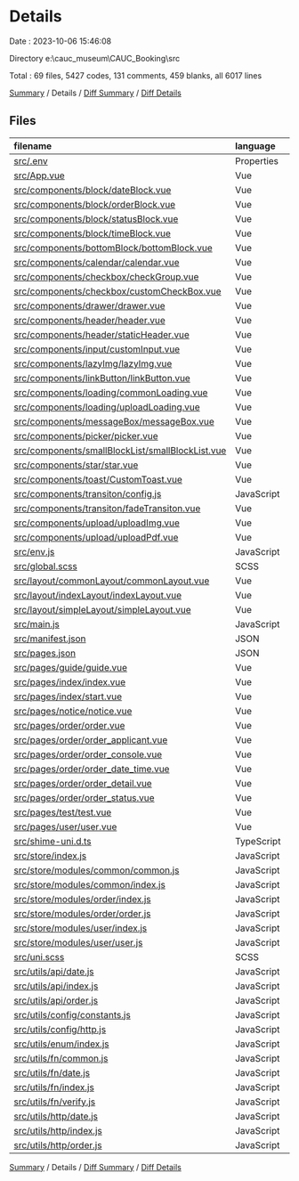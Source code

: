 # Details

Date : 2023-10-06 15:46:08

Directory e:\\cauc_museum\\CAUC_Booking\\src

Total : 69 files,  5427 codes, 131 comments, 459 blanks, all 6017 lines

[Summary](results.md) / Details / [Diff Summary](diff.md) / [Diff Details](diff-details.md)

## Files
| filename | language | code | comment | blank | total |
| :--- | :--- | ---: | ---: | ---: | ---: |
| [src/.env](/src/.env) | Properties | 2 | 0 | 0 | 2 |
| [src/App.vue](/src/App.vue) | Vue | 16 | 0 | 2 | 18 |
| [src/components/block/dateBlock.vue](/src/components/block/dateBlock.vue) | Vue | 73 | 0 | 7 | 80 |
| [src/components/block/orderBlock.vue](/src/components/block/orderBlock.vue) | Vue | 73 | 0 | 5 | 78 |
| [src/components/block/statusBlock.vue](/src/components/block/statusBlock.vue) | Vue | 81 | 0 | 4 | 85 |
| [src/components/block/timeBlock.vue](/src/components/block/timeBlock.vue) | Vue | 65 | 0 | 9 | 74 |
| [src/components/bottomBlock/bottomBlock.vue](/src/components/bottomBlock/bottomBlock.vue) | Vue | 31 | 0 | 3 | 34 |
| [src/components/calendar/calendar.vue](/src/components/calendar/calendar.vue) | Vue | 160 | 0 | 10 | 170 |
| [src/components/checkbox/checkGroup.vue](/src/components/checkbox/checkGroup.vue) | Vue | 79 | 0 | 4 | 83 |
| [src/components/checkbox/customCheckBox.vue](/src/components/checkbox/customCheckBox.vue) | Vue | 8 | 0 | 7 | 15 |
| [src/components/drawer/drawer.vue](/src/components/drawer/drawer.vue) | Vue | 74 | 0 | 8 | 82 |
| [src/components/header/header.vue](/src/components/header/header.vue) | Vue | 126 | 0 | 12 | 138 |
| [src/components/header/staticHeader.vue](/src/components/header/staticHeader.vue) | Vue | 92 | 0 | 7 | 99 |
| [src/components/input/customInput.vue](/src/components/input/customInput.vue) | Vue | 57 | 0 | 4 | 61 |
| [src/components/lazyImg/lazyImg.vue](/src/components/lazyImg/lazyImg.vue) | Vue | 81 | 0 | 5 | 86 |
| [src/components/linkButton/linkButton.vue](/src/components/linkButton/linkButton.vue) | Vue | 53 | 0 | 5 | 58 |
| [src/components/loading/commonLoading.vue](/src/components/loading/commonLoading.vue) | Vue | 110 | 1 | 21 | 132 |
| [src/components/loading/uploadLoading.vue](/src/components/loading/uploadLoading.vue) | Vue | 186 | 0 | 43 | 229 |
| [src/components/messageBox/messageBox.vue](/src/components/messageBox/messageBox.vue) | Vue | 81 | 41 | 11 | 133 |
| [src/components/picker/picker.vue](/src/components/picker/picker.vue) | Vue | 104 | 0 | 13 | 117 |
| [src/components/smallBlockList/smallBlockList.vue](/src/components/smallBlockList/smallBlockList.vue) | Vue | 60 | 0 | 6 | 66 |
| [src/components/star/star.vue](/src/components/star/star.vue) | Vue | 16 | 0 | 5 | 21 |
| [src/components/toast/CustomToast.vue](/src/components/toast/CustomToast.vue) | Vue | 0 | 0 | 1 | 1 |
| [src/components/transiton/config.js](/src/components/transiton/config.js) | JavaScript | 1 | 0 | 0 | 1 |
| [src/components/transiton/fadeTransiton.vue](/src/components/transiton/fadeTransiton.vue) | Vue | 75 | 0 | 7 | 82 |
| [src/components/upload/uploadImg.vue](/src/components/upload/uploadImg.vue) | Vue | 111 | 0 | 9 | 120 |
| [src/components/upload/uploadPdf.vue](/src/components/upload/uploadPdf.vue) | Vue | 115 | 0 | 10 | 125 |
| [src/env.js](/src/env.js) | JavaScript | 0 | 0 | 2 | 2 |
| [src/global.scss](/src/global.scss) | SCSS | 45 | 0 | 11 | 56 |
| [src/layout/commonLayout/commonLayout.vue](/src/layout/commonLayout/commonLayout.vue) | Vue | 72 | 0 | 5 | 77 |
| [src/layout/indexLayout/indexLayout.vue](/src/layout/indexLayout/indexLayout.vue) | Vue | 207 | 1 | 10 | 218 |
| [src/layout/simpleLayout/simpleLayout.vue](/src/layout/simpleLayout/simpleLayout.vue) | Vue | 53 | 0 | 3 | 56 |
| [src/main.js](/src/main.js) | JavaScript | 11 | 0 | 2 | 13 |
| [src/manifest.json](/src/manifest.json) | JSON | 64 | 8 | 1 | 73 |
| [src/pages.json](/src/pages.json) | JSON | 116 | 0 | 5 | 121 |
| [src/pages/guide/guide.vue](/src/pages/guide/guide.vue) | Vue | 15 | 0 | 4 | 19 |
| [src/pages/index/index.vue](/src/pages/index/index.vue) | Vue | 179 | 0 | 14 | 193 |
| [src/pages/index/start.vue](/src/pages/index/start.vue) | Vue | 9 | 0 | 3 | 12 |
| [src/pages/notice/notice.vue](/src/pages/notice/notice.vue) | Vue | 17 | 0 | 3 | 20 |
| [src/pages/order/order.vue](/src/pages/order/order.vue) | Vue | 137 | 0 | 6 | 143 |
| [src/pages/order/order_applicant.vue](/src/pages/order/order_applicant.vue) | Vue | 462 | 1 | 28 | 491 |
| [src/pages/order/order_console.vue](/src/pages/order/order_console.vue) | Vue | 302 | 0 | 12 | 314 |
| [src/pages/order/order_date_time.vue](/src/pages/order/order_date_time.vue) | Vue | 525 | 2 | 16 | 543 |
| [src/pages/order/order_detail.vue](/src/pages/order/order_detail.vue) | Vue | 229 | 0 | 10 | 239 |
| [src/pages/order/order_status.vue](/src/pages/order/order_status.vue) | Vue | 248 | 0 | 16 | 264 |
| [src/pages/test/test.vue](/src/pages/test/test.vue) | Vue | 42 | 0 | 6 | 48 |
| [src/pages/user/user.vue](/src/pages/user/user.vue) | Vue | 143 | 3 | 10 | 156 |
| [src/shime-uni.d.ts](/src/shime-uni.d.ts) | TypeScript | 5 | 0 | 1 | 6 |
| [src/store/index.js](/src/store/index.js) | JavaScript | 3 | 0 | 1 | 4 |
| [src/store/modules/common/common.js](/src/store/modules/common/common.js) | JavaScript | 8 | 0 | 2 | 10 |
| [src/store/modules/common/index.js](/src/store/modules/common/index.js) | JavaScript | 1 | 0 | 1 | 2 |
| [src/store/modules/order/index.js](/src/store/modules/order/index.js) | JavaScript | 1 | 0 | 1 | 2 |
| [src/store/modules/order/order.js](/src/store/modules/order/order.js) | JavaScript | 48 | 2 | 6 | 56 |
| [src/store/modules/user/index.js](/src/store/modules/user/index.js) | JavaScript | 1 | 0 | 1 | 2 |
| [src/store/modules/user/user.js](/src/store/modules/user/user.js) | JavaScript | 117 | 9 | 8 | 134 |
| [src/uni.scss](/src/uni.scss) | SCSS | 37 | 26 | 15 | 78 |
| [src/utils/api/date.js](/src/utils/api/date.js) | JavaScript | 57 | 1 | 4 | 62 |
| [src/utils/api/index.js](/src/utils/api/index.js) | JavaScript | 2 | 0 | 1 | 3 |
| [src/utils/api/order.js](/src/utils/api/order.js) | JavaScript | 97 | 18 | 4 | 119 |
| [src/utils/config/constants.js](/src/utils/config/constants.js) | JavaScript | 1 | 0 | 0 | 1 |
| [src/utils/config/http.js](/src/utils/config/http.js) | JavaScript | 8 | 0 | 3 | 11 |
| [src/utils/enum/index.js](/src/utils/enum/index.js) | JavaScript | 3 | 0 | 1 | 4 |
| [src/utils/fn/common.js](/src/utils/fn/common.js) | JavaScript | 62 | 7 | 5 | 74 |
| [src/utils/fn/date.js](/src/utils/fn/date.js) | JavaScript | 51 | 8 | 9 | 68 |
| [src/utils/fn/index.js](/src/utils/fn/index.js) | JavaScript | 3 | 0 | 1 | 4 |
| [src/utils/fn/verify.js](/src/utils/fn/verify.js) | JavaScript | 8 | 1 | 1 | 10 |
| [src/utils/http/date.js](/src/utils/http/date.js) | JavaScript | 57 | 1 | 4 | 62 |
| [src/utils/http/index.js](/src/utils/http/index.js) | JavaScript | 8 | 0 | 3 | 11 |
| [src/utils/http/order.js](/src/utils/http/order.js) | JavaScript | 43 | 1 | 2 | 46 |

[Summary](results.md) / Details / [Diff Summary](diff.md) / [Diff Details](diff-details.md)